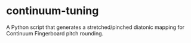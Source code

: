 # continuum-tuning
A Python script that generates a stretched/pinched diatonic mapping for Continuum Fingerboard pitch rounding.
